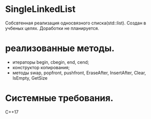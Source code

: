 # SingleLinkedList

Собсвтенная реализация односвязного списка(std::list).
Создан в учбеных целях. Доработки не планируется.

# реализованные методы.

- итераторы begin, cbegin, end, cend;
- конструктор копирования;
- методы swap, popfront, pushfront, EraseAfter, InsertAfter, Clear, IsEmpty, GetSize

# Системные требования.

С++17

